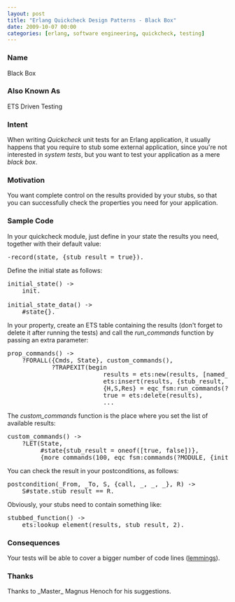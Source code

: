 ```yaml
--- 
layout: post
title: "Erlang Quickcheck Design Patterns - Black Box"
date: 2009-10-07 00:00
categories: [erlang, software engineering, quickcheck, testing]
---
```

<h3>Name</h3>

Black Box

<h3>Also Known As</h3>

ETS Driven Testing

<h3>Intent</h3>

When writing _Quickcheck_ unit tests for an Erlang application, it
usually happens that you require to stub some external application,
since you're not interested in _system tests_, but you want to test
your application as a mere _black box_.

<h3>Motivation</h3>

You want complete control on the results provided by your stubs, so
that you can successfully check the properties you need for your
application.

<h3>Sample Code</h3>

In your quickcheck module, just define in your state the results you
need, together with their default value:

<pre>-record(state, {stub_result = true}).</pre>

Define the initial state as follows:

<pre>
initial_state() -&gt;
    init.

initial_state_data() -&gt;
    #state{}.
</pre>

In your property, create an ETS table containing the results (don't forget to delete it after running the tests) and call the _run_commands_ function by passing an extra parameter:

<pre>
prop_commands() -&gt;
    ?FORALL({Cmds, State}, custom_commands(),
            ?TRAPEXIT(begin
                          results = ets:new(results, [named_table, set, public]),
                          ets:insert(results, {stub_result, State#state.stub_result}),
                          {H,S,Res} = eqc_fsm:run_commands(?MODULE, Cmds, [{var, stub_result}]),
                          true = ets:delete(results),
                          ...
</pre>

The _custom_commands_ function is the place where you set the list of available results:
<pre>
custom_commands() -&gt;
    ?LET(State,
         #state{stub_result = oneof([true, false])},
         {more_commands(100, eqc_fsm:commands(?MODULE, {init, State})), State}).
</pre>

You can check the result in your postconditions, as follows:
<pre>
postcondition(_From, _To, S, {call, _, _, _}, R) -&gt;
    S#state.stub_result == R.
</pre>

Obviously, your stubs need to contain something like:
<pre>
stubbed_function() -&gt;
    ets:lookup_element(results, stub_result, 2).
</pre>

<h3>Consequences</h3>
Your tests will be able to cover a bigger number of code lines (<a target="_blank" href="http://en.wikipedia.org/wiki/Lemmings_(video_game)">lemmings</a>).

<h3>Thanks</h3>
Thanks to _Master_ Magnus Henoch for his suggestions.
